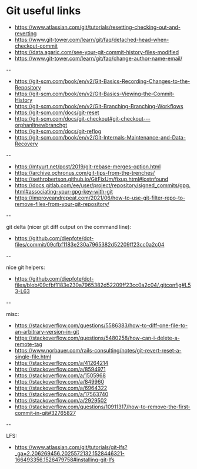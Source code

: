 # Git useful links

* <https://www.atlassian.com/git/tutorials/resetting-checking-out-and-reverting>
* <https://www.git-tower.com/learn/git/faq/detached-head-when-checkout-commit>
* <https://data.agaric.com/see-your-git-commit-history-files-modified>
* <https://www.git-tower.com/learn/git/faq/change-author-name-email/>

--

* <https://git-scm.com/book/en/v2/Git-Basics-Recording-Changes-to-the-Repository>
* <https://git-scm.com/book/en/v2/Git-Basics-Viewing-the-Commit-History>
* <https://git-scm.com/book/en/v2/Git-Branching-Branching-Workflows>
* <https://git-scm.com/docs/git-reset>
* <https://git-scm.com/docs/git-checkout#git-checkout---orphanltnewbranchgt>
* <https://git-scm.com/docs/git-reflog>
* <https://git-scm.com/book/en/v2/Git-Internals-Maintenance-and-Data-Recovery>

--

* <https://mtyurt.net/post/2019/git-rebase-merges-option.html>
* <https://archive.ochronus.com/git-tips-from-the-trenches/>
* <https://sethrobertson.github.io/GitFixUm/fixup.html#lostnfound>
* <https://docs.gitlab.com/ee/user/project/repository/signed_commits/gpg.html#associating-your-gpg-key-with-git>
* <https://improveandrepeat.com/2021/06/how-to-use-git-filter-repo-to-remove-files-from-your-git-repository/>

--

git delta (nicer git diff output on the command line):

* <https://github.com/diepfote/dot-files/commit/09cfbf1183e230a7965382d52209ff23cc0a2c04>

--

nice git helpers:

* <https://github.com/diepfote/dot-files/blob/09cfbf1183e230a7965382d52209ff23cc0a2c04/.gitconfig#L53-L63>

--

misc:

* <https://stackoverflow.com/questions/5586383/how-to-diff-one-file-to-an-arbitrary-version-in-git>
* <https://stackoverflow.com/questions/5480258/how-can-i-delete-a-remote-tag>
* <https://www.norbauer.com/rails-consulting/notes/git-revert-reset-a-single-file.html>
* <https://stackoverflow.com/a/41264214>
* <https://stackoverflow.com/a/8594971>
* <https://stackoverflow.com/a/1505968>
* <https://stackoverflow.com/a/849960>
* <https://stackoverflow.com/a/6964322>
* <https://stackoverflow.com/a/17563740>
* <https://stackoverflow.com/a/2929502>
* <https://stackoverflow.com/questions/10911317/how-to-remove-the-first-commit-in-git#32765827>

--

LFS:

* <https://www.atlassian.com/git/tutorials/git-lfs?_ga=2.206269456.2025572132.1528446321-166493356.1526479758#installing-git-lfs>

